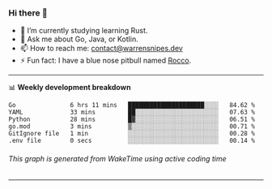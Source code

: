 ### Hi there 👋

- 🌱 I’m currently studying learning Rust.
- 💬 Ask me about Go, Java, or Kotlin.
- 📫 How to reach me: contact@warrensnipes.dev
- ⚡ Fun fact: I have a blue nose pitbull named [Rocco](https://i.imgur.com/iLsSCKu.jpg).

-------

📊 **Weekly development breakdown**
<!--START_SECTION:waka-->

```text
Go               6 hrs 11 mins   █████████████████████░░░░   84.62 %
YAML             33 mins         ██░░░░░░░░░░░░░░░░░░░░░░░   07.63 %
Python           28 mins         █▓░░░░░░░░░░░░░░░░░░░░░░░   06.51 %
go.mod           3 mins          ▒░░░░░░░░░░░░░░░░░░░░░░░░   00.71 %
GitIgnore file   1 min           ░░░░░░░░░░░░░░░░░░░░░░░░░   00.28 %
.env file        0 secs          ░░░░░░░░░░░░░░░░░░░░░░░░░   00.14 %
```

<!--END_SECTION:waka-->
###### *This graph is generated from WakeTime using active coding time*
-------
